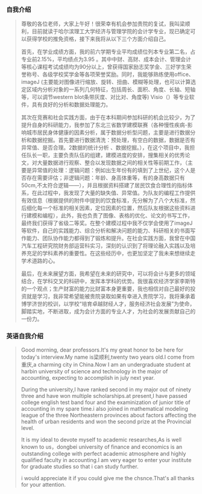 ### 自我介绍

> 尊敬的各位老师，大家上午好！很荣幸有机会参加贵院的复试，我叫梁顺利，目前就读于哈尔滨理工大学经济与管理学院的会计学专业，现已确定可以获得学校的推免资格，接下来我将从以下三个方面介绍自己。
>
> 首先，在学业成绩方面，我的前六学期专业平均成绩位列本专业第二名，占专业前2.15%，平均绩点为3.95 。其中中财、高财、成本会计、管理会计等核心课程考试成绩均为90分以上，曾获得国家励志奖学金、三好学生荣誉称号、各级学校奖学金等各项荣誉奖励。同时，我能够熟练使用office、imageJ (主要能对图像进行缩放、旋转、扭曲、模糊等处理，也可以计算选定区域内分析对象的一系列几何特征，包括周长、面积、角度、长轴、短轴等，可以调节western blot条带灰度、对比对、角度等) Visio（）等专业软件，具有良好的分析和数据处理能力。
>
> 其次在竞赛和社会实践方面，由于在本科期间参加科研的机会比较少，为了提升自身的科研能力，我参加了东北三省数学建模联赛（各种慢性疾病-影响城市居民身体健康的因素分析，属于数据分析型问题，主要是进行数据分析和数据挖掘。首先要进行数据清洗：预处理，有空白的数据，数据是否有异常值、是否合理。2数据的统计分析 、数据挖掘。），在这个项目中，我担任队长一职，主要负责队伍的组建，建模进度的安排，搜集相关的优秀论文，对大量数据进行观察、整合以发现数据之间的相关性等前期工作，（主要是异常值的处理：逻辑问题：例如出生年份有的填到了上世纪，这个人是否存在需要评估；非逻辑问题：年龄、身高体重等，有的身高数据只有50cm,不太符合逻辑——），并且根据资料搭建了居民饮食合理性的指标体系，在此过程中，我发现了大量的缺失值、异常值。为队友的编程工作提供有效信息（根据提供的附件中提到的饮食标准，先分解为了八个大标准，然后细化每一个标准的相关因素，定位因素的位置，然后队友根据这些资料进行建模和编程），此外，我也负责了图像、表格的优化、论文的书写工作，最终我们获得了省级二等奖。在整个建模过程中我不仅学会使用了imageJ等软件，自己的实践能力、综合分析和解决问题的能力、科研相关的书面写作能力、团队协作能力都得到了锻炼和提升。在社会实践方面，我曾在中国汽车工程研究院财务部运营科实习，深刻的认识到了将理论融入实践以及培养充足的学科素养的重要性。在这些经历中，也更加坚定了我未来想继续走学术道路的心。
>
> 最后，在未来展望方面，我希望在未来的研究中，可以将会计与更多的领域结合，在学科交叉的科研中，发挥本学科的优势。我很喜欢经济学家李斯特的一个观点；生产财富的能力比财富本身更重要，我也相信对自己最好的投资就是学习，我非常希望能被贵院录取如果有幸进入贵院学习，我将秉承着博学济世的校训，以学校“培育卓越财经人才，服务经济社会发展”为使命，脚踏实地，不断进取，成为会计方面的专业人才，为社会的发展贡献自己的一份力。

### 英语自我介绍

> Good morning, dear professors.It's my great honor to be here for today's interview.My name is梁顺利,twenty two years old.I come from 重庆,a charming city in China.Now I am an undergraduate student at harbin university of science and technology in the major of accounting, expecting to accomplish in july next year.
>
> During the university,I have ranked second in my major out of ninety three and have won multiple scholarships.at present,I have passed college english test band four and the examinization of junior title of accounting in my spare time.i also joined in mathematical modeling league of the three Northeastern provinces about factors affecting the health of urban residents and won the second prize at the Provincial level.
>
> It is my ideal to devote myself to academic researches,As is well known to us，dongbei university of finance and economics is an outstanding college with perfect academic atmosphere and highly qualified faculty in accounting.I am very eager to enter your institute for graduate studies so that i can study further.
>
>   i would appreciate it if you could give me the chsnce.That's all thanks for your attention.
>
>  

